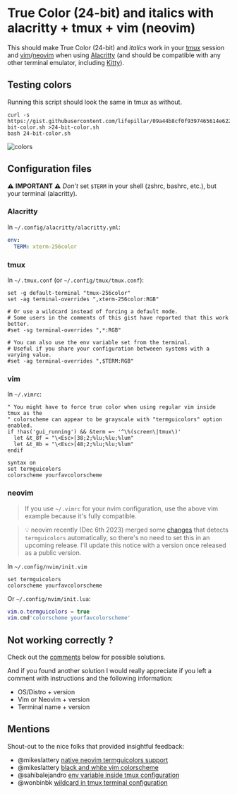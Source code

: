 # True Color (24-bit) and italics with alacritty + tmux + vim (neovim)

This should make True Color (24-bit) and *italics* work in your [tmux](https://github.com/tmux/tmux/wiki) session and [vim](https://github.com/vim/vim)/[neovim](https://github.com/neovim/neovim) when using [Alacritty](https://github.com/alacritty/alacritty) (and should be compatible with any other terminal emulator, including [Kitty](https://github.com/kovidgoyal/kitty)).

## Testing colors

Running this script should look the same in tmux as without.

```shell
curl -s https://gist.githubusercontent.com/lifepillar/09a44b8cf0f9397465614e622979107f/raw/24-bit-color.sh >24-bit-color.sh
bash 24-bit-color.sh
```

![colors](https://user-images.githubusercontent.com/161548/128653955-45b190c8-a5b8-4c37-9a69-67551cd955ac.png)

## Configuration files

:warning: **IMPORTANT** :warning: *Don't* set `$TERM` in your shell (zshrc, bashrc, etc.), but your terminal (alacritty).

### Alacritty

In `~/.config/alacritty/alacritty.yml`:

```yaml
env:
  TERM: xterm-256color
```

### tmux

In `~/.tmux.conf` (or `~/.config/tmux/tmux.conf`):

```tmux
set -g default-terminal "tmux-256color"
set -ag terminal-overrides ",xterm-256color:RGB"

# Or use a wildcard instead of forcing a default mode.
# Some users in the comments of this gist have reported that this work better.
#set -sg terminal-overrides ",*:RGB"

# You can also use the env variable set from the terminal.
# Useful if you share your configuration betweeen systems with a varying value.
#set -ag terminal-overrides ",$TERM:RGB"
```

### vim

In `~/.vimrc`:

```vim
" You might have to force true color when using regular vim inside tmux as the
" colorscheme can appear to be grayscale with "termguicolors" option enabled.
if !has('gui_running') && &term =~ '^\%(screen\|tmux\)'
  let &t_8f = "\<Esc>[38;2;%lu;%lu;%lum"
  let &t_8b = "\<Esc>[48;2;%lu;%lu;%lum"
endif

syntax on
set termguicolors
colorscheme yourfavcolorscheme
```

### neovim

> If you use `~/.vimrc` for your nvim configuration, use the above vim example because it's fully compatible.

> :bulb: neovim recently (Dec 6th 2023) merged some [changes](https://github.com/neovim/neovim/pull/26407) that detects `termguicolors` automatically, so there's no need to set this in an upcoming release. I'll update this notice with a version once released as a public version.

In `~/.config/nvim/init.vim`

```vim
set termguicolors
colorscheme yourfavcolorscheme
```

Or `~/.config/nvim/init.lua`:

```lua
vim.o.termguicolors = true
vim.cmd'colorscheme yourfavcolorscheme'
```

## Not working correctly ?

Check out the [comments](https://gist.github.com/andersevenrud/015e61af2fd264371032763d4ed965b6#comments) below for possible solutions.

And if you found another solution I would really appreciate if you left a comment with instructions and the following information:

* OS/Distro + version
* Vim or Neovim + version
* Terminal name + version

## Mentions

Shout-out to the nice folks that provided insightful feedback:

* @mikeslattery [native neovim termguicolors support](https://gist.github.com/andersevenrud/015e61af2fd264371032763d4ed965b6?permalink_comment_id=4789622#gistcomment-4789622)
* @mikeslattery [black and white vim colorscheme](https://gist.github.com/andersevenrud/015e61af2fd264371032763d4ed965b6?permalink_comment_id=4004222#gistcomment-4004222)
* @sahibalejandro [env variable inside tmux configuration](https://gist.github.com/andersevenrud/015e61af2fd264371032763d4ed965b6?permalink_comment_id=4239470#gistcomment-4239470)
* @wonbinbk [wildcard in tmux terminal configuration](https://gist.github.com/andersevenrud/015e61af2fd264371032763d4ed965b6?permalink_comment_id=4281467#gistcomment-4281467)
